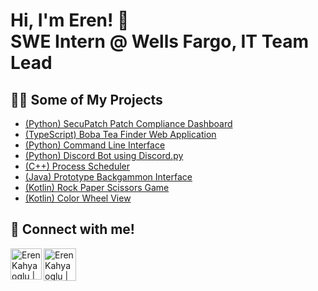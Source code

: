 <h1>Hi, I'm Eren! 👋 
<br/><a>SWE Intern @ Wells Fargo</a>, <a>IT Team Lead</a></h1>

<h2>👨‍💻 Some of My Projects</h2>

  - [(Python) SecuPatch Patch Compliance Dashboard](https://github.com/EKahyaoglu/SecuPatch)
  - [(TypeScript) Boba Tea Finder Web Application](https://github.com/EKahyaoglu/Bobadise)
  - [(Python) Command Line Interface](https://github.com/EKahyaoglu/CommandLineInterface)
  - [(Python) Discord Bot using Discord.py](https://github.com/EKahyaoglu/discord-rngbot)
  - [(C++) Process Scheduler](https://github.com/EKahyaoglu/ProcessScheduler)
  - [(Java) Prototype Backgammon Interface](https://github.com/EKahyaoglu/protoype-backgammon)
  - [(Kotlin) Rock Paper Scissors Game](https://github.com/EKahyaoglu/Rock-Paper-Scissors)
  - [(Kotlin) Color Wheel View](https://github.com/EKahyaoglu/Color-Wheel-View)

<h2> 👥 Connect with me!</h2>

[<img align="left" alt="Eren Kahyaoglu | LinkedIn" width="50px" src="https://img.icons8.com/?size=100&id=13930&format=png&color=000000" />][linkedin]
[<img align="left" alt="Eren Kahyaoglu | Mail" width="52px" src="https://img.icons8.com/?size=100&id=3AYCSzCO85Qw&format=png&color=000000" />][mail]

[mail]: mailto:erenfkahyaoglu@hotmail.com
[linkedin]: https://www.linkedin.com/in/eren-kahyaoglu


